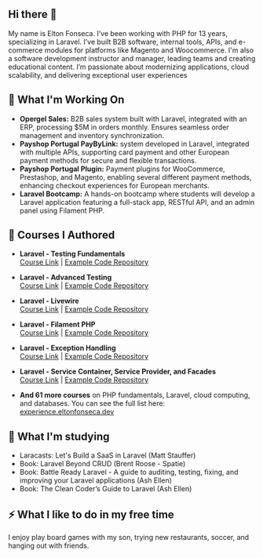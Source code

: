 ## Hi there 👋

My name is Elton Fonseca. I’ve been working with PHP for 13 years, specializing in Laravel. I’ve built B2B software, internal tools, APIs, and e-commerce modules for platforms like Magento and Woocommerce. I'm also a software development instructor and manager, leading teams and creating educational content. I’m passionate about modernizing applications, cloud scalability, and delivering exceptional user experiences

## 🔭 What I'm Working On
 - **Opergel Sales:** B2B sales system built with Laravel, integrated with an ERP, processing $5M in orders monthly. Ensures seamless order management and inventory synchronization.
 - **Payshop Portugal PayByLink:** system developed in Laravel, integrated with multiple APIs, supporting card payment and other European payment methods for secure and flexible transactions.
 - **Payshop Portugal Plugin:** Payment plugins for WooCommerce, Prestashop, and Magento, enabling several different payment methods, enhancing checkout experiences for European merchants.
- **Laravel Bootcamp:** A hands-on bootcamp where students will develop a Laravel application featuring a full-stack app, RESTful API, and an admin panel using Filament PHP.  


## 🚀 Courses I Authored 

- **Laravel - Testing Fundamentals**  
  [Course Link](https://www-treinaweb-com-br.translate.goog/curso/laravel-testes-fundamentos?_x_tr_sl=pt&_x_tr_tl=en&_x_tr_hl=pt-BR&_x_tr_pto=wapp) | [Example Code Repository](https://github.com/treinaweb/laravel-teste-fundamentos)  

- **Laravel - Advanced Testing**  
  [Course Link](https://www-treinaweb-com-br.translate.goog/curso/laravel-testes-avancado?_x_tr_sl=pt&_x_tr_tl=en&_x_tr_hl=pt-BR&_x_tr_pto=wapp) | [Example Code Repository](https://github.com/treinaweb/laravel-teste-avancados)  

- **Laravel - Livewire**  
  [Course Link](https://www-treinaweb-com-br.translate.goog/curso/laravel-criando-aplicacoes-dinamicas-com-livewire?_x_tr_sl=pt&_x_tr_tl=en&_x_tr_hl=pt-BR&_x_tr_pto=wapp) | [Example Code Repository](https://github.com/treinaweb/livewire-fundamentos)  

- **Laravel - Filament PHP**  
  [Course Link](https://www-treinaweb-com-br.translate.goog/curso/laravel-construindo-aplicacoes-com-filamentphp?_x_tr_sl=pt&_x_tr_tl=en&_x_tr_hl=pt-BR&_x_tr_pto=wapp) | [Example Code Repository](https://github.com/treinaweb/laravel-filament-php)  

- **Laravel - Exception Handling**  
  [Course Link](https://www-treinaweb-com-br.translate.goog/direto-ao-ponto/laravel-trabalhando-com-tratamento-de-excecoes?_x_tr_sl=pt&_x_tr_tl=en&_x_tr_hl=pt-BR&_x_tr_pto=wapp) | [Example Code Repository](https://github.com/treinaweb/laravel-exceptions)  

- **Laravel - Service Container, Service Provider, and Facades**  
  [Course Link](https://www-treinaweb-com-br.translate.goog/curso/laravel-service-container-service-provider-e-facades?_x_tr_sl=pt&_x_tr_tl=en&_x_tr_hl=pt-BR&_x_tr_pto=wapp) | [Example Code Repository](https://github.com/treinaweb/laravel-container-provider-facade)  

- **And 61 more courses** on PHP fundamentals, Laravel, cloud computing, and databases. You can see the full list here: [experience.eltonfonseca.dev](https://experience.eltonfonseca.dev/requests/10007)  

## 🌱 What I'm studying
 - Laracasts: Let's Build a SaaS in Laravel (Matt Stauffer)
 - Book: Laravel Beyond CRUD (Brent Roose - Spatie)
 - Book: Battle Ready Laravel - A guide to auditing, testing, fixing, and improving your Laravel applications (Ash Ellen)
 - Book: The Clean Coder’s Guide to Laravel (Ash Ellen)

## ⚡ What I like to do in my free time
I enjoy play board games with my son, trying new restaurants, soccer, and hanging out with friends.

